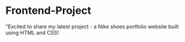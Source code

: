 # Frontend-Project
"Excited to share my latest project - a Nike shoes portfolio website built using HTML and CSS!
